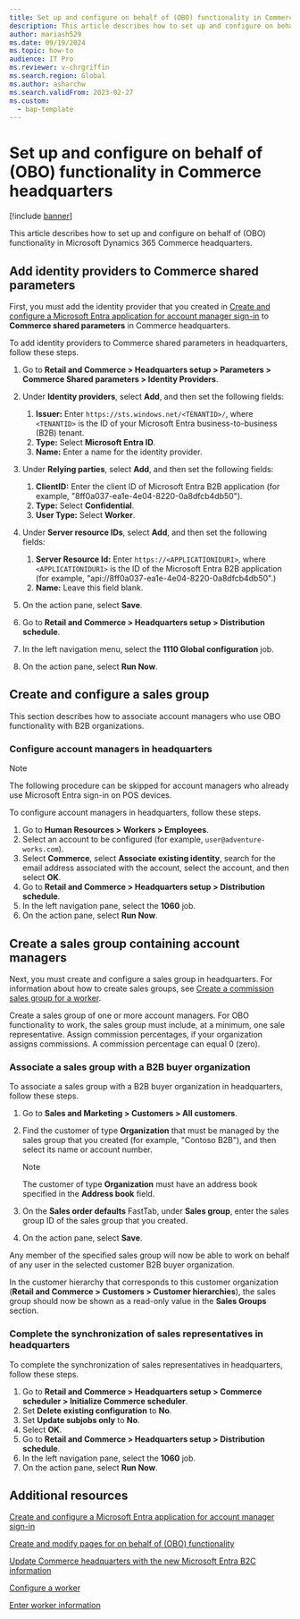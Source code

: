 ```yaml
---
title: Set up and configure on behalf of (OBO) functionality in Commerce headquarters
description: This article describes how to set up and configure on behalf of (OBO) functionality in Microsoft Dynamics 365 Commerce headquarters.
author: mariash529
ms.date: 09/19/2024
ms.topic: how-to
audience: IT Pro
ms.reviewer: v-chrgriffin
ms.search.region: Global
ms.author: asharchw
ms.search.validFrom: 2023-02-27
ms.custom: 
  - bap-template
---
```


# Set up and configure on behalf of (OBO) functionality in Commerce headquarters

[!include [banner](../includes/banner.md)]

This article describes how to set up and configure on behalf of (OBO) functionality in Microsoft Dynamics 365 Commerce headquarters.

## Add identity providers to Commerce shared parameters

First, you must add the identity provider that you created in [Create and configure a Microsoft Entra application for account manager sign-in](obo-create-aad-application.md) to **Commerce shared parameters** in Commerce headquarters.

To add identity providers to Commerce shared parameters in headquarters, follow these steps.

1. Go to **Retail and Commerce \> Headquarters setup \> Parameters \> Commerce Shared parameters \> Identity Providers**.
1. Under **Identity providers**, select **Add**, and then set the following fields:

    1. **Issuer:** Enter `https://sts.windows.net/<TENANTID>/`, where `<TENANTID>` is the ID of your Microsoft Entra business-to-business (B2B) tenant.
    1. **Type:** Select **Microsoft Entra ID**.
    1. **Name:** Enter a name for the identity provider.

1. Under **Relying parties**, select **Add**, and then set the following fields:

    1. **ClientID:** Enter the client ID of Microsoft Entra B2B application (for example, "8ff0a037-ea1e-4e04-8220-0a8dfcb4db50").
    1. **Type:** Select **Confidential**.
    1. **User Type:** Select **Worker**.

1. Under **Server resource IDs**, select **Add**, and then set the following fields:

    1. **Server Resource Id:** Enter `https://<APPLICATIONIDURI>`, where `<APPLICATIONIDURI>` is the ID of the Microsoft Entra B2B application (for example, "api://8ff0a037-ea1e-4e04-8220-0a8dfcb4db50".)
    1. **Name:** Leave this field blank.
  
1. On the action pane, select **Save**.
1. Go to **Retail and Commerce \> Headquarters setup \> Distribution schedule**.
1. In the left navigation menu, select the **1110 Global configuration** job.
1. On the action pane, select **Run Now**.

## Create and configure a sales group

This section describes how to associate account managers who use OBO functionality with B2B organizations. 

### Configure account managers in headquarters

> [!NOTE]
> The following procedure can be skipped for account managers who already use Microsoft Entra sign-in on POS devices.

To configure account managers in headquarters, follow these steps.

1. Go to **Human Resources \> Workers \> Employees**. 
1. Select an account to be configured (for example, `user@adventure-works.com`). 
1. Select **Commerce**, select **Associate existing identity**, search for the email address associated with the account, select the account, and then select **OK**.
1. Go to **Retail and Commerce \> Headquarters setup \> Distribution schedule**.
1. In the left navigation pane, select the **1060** job.
1. On the action pane, select **Run Now**.

## Create a sales group containing account managers

Next, you must create and configure a sales group in headquarters. For information about how to create sales groups, see [Create a commission sales group for a worker](../tasks/worker.md#create-a-commission-sales-group-for-a-worker).

Create a sales group of one or more account managers. For OBO functionality to work, the sales group must include, at a minimum, one sale representative. Assign commission percentages, if your organization assigns commissions. A commission percentage can equal 0 (zero).

### Associate a sales group with a B2B buyer organization

To associate a sales group with a B2B buyer organization in headquarters, follow these steps.

1. Go to **Sales and Marketing \> Customers \> All customers**.
1. Find the customer of type **Organization** that must be managed by the sales group that you created (for example, "Contoso B2B"), and then select its name or account number.

    > [!NOTE]
    > The customer of type **Organization** must have an address book specified in the **Address book** field.

1. On the **Sales order defaults** FastTab, under **Sales group**, enter the sales group ID of the sales group that you created.
1. On the action pane, select **Save**.

Any member of the specified sales group will now be able to work on behalf of any user in the selected customer B2B buyer organization.

In the customer hierarchy that corresponds to this customer organization (**Retail and Commerce \> Customers \> Customer hierarchies**), the sales group should now be shown as a read-only value in the **Sales Groups** section.

### Complete the synchronization of sales representatives in headquarters

To complete the synchronization of sales representatives in headquarters, follow these steps.

1. Go to **Retail and Commerce \> Headquarters setup \> Commerce scheduler \> Initialize Commerce scheduler**.
1. Set **Delete existing configuration** to **No**.
1. Set **Update subjobs only** to **No**.
1. Select **OK**. 
1. Go to **Retail and Commerce \> Headquarters setup \> Distribution schedule**.
1. In the left navigation pane, select the **1060** job.
1. On the action pane, select **Run Now**.
   
## Additional resources

[Create and configure a Microsoft Entra application for account manager sign-in](obo-create-aad-application.md)

[Create and modify pages for on behalf of (OBO) functionality](obo-add-pages-site-builder.md)

[Update Commerce headquarters with the new Microsoft Entra B2C information](update-hq-aad-b2c-info.md)

[Configure a worker](../tasks/worker.md)

[Enter worker information](../../human-resources/hr-personnel-enter-worker-information.md)
